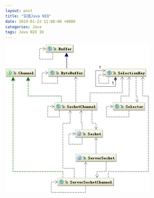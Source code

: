 ```yaml
---
layout: post
title: "实践Java NIO"
date: 2019-01-22 11:08:00 +0800
categories: Java
tags: Java NIO IO
---
```


![NIO](/images/NIO.jpg)